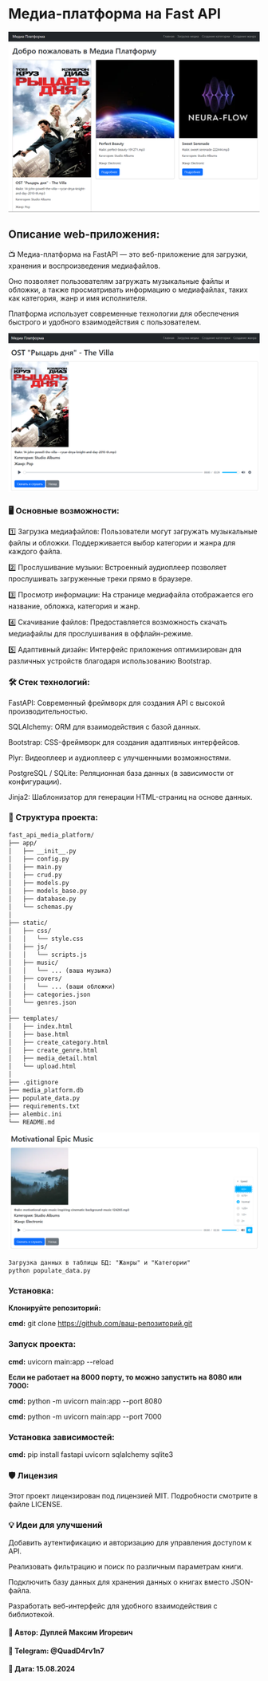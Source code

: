# Медиа-платформа на Fast API
![img.png](img/img.png)

## Описание web-приложения:
📺 Медиа-платформа на FastAPI — это веб-приложение для загрузки, хранения и воспроизведения медиафайлов.

Оно позволяет пользователям загружать музыкальные файлы и обложки, а также просматривать информацию о медиафайлах, таких как категория, жанр и имя исполнителя.

Платформа использует современные технологии для обеспечения быстрого и удобного взаимодействия с пользователем.

![media_info.png](img/media_info.png)

### 🖥️ Основные возможности:
1️⃣ Загрузка медиафайлов: Пользователи могут загружать музыкальные файлы и обложки. Поддерживается выбор категории и жанра для каждого файла.

2️⃣ Прослушивание музыки: Встроенный аудиоплеер позволяет прослушивать загруженные треки прямо в браузере.

3️⃣ Просмотр информации: На странице медиафайла отображается его название, обложка, категория и жанр.

4️⃣ Скачивание файлов: Предоставляется возможность скачать медиафайлы для прослушивания в оффлайн-режиме.

5️⃣ Адаптивный дизайн: Интерфейс приложения оптимизирован для различных устройств благодаря использованию Bootstrap.

### 🛠 Стек технологий:
FastAPI: Современный фреймворк для создания API с высокой производительностью.

SQLAlchemy: ORM для взаимодействия с базой данных.

Bootstrap: CSS-фреймворк для создания адаптивных интерфейсов.

Plyr: Видеоплеер и аудиоплеер с улучшенными возможностями.

PostgreSQL / SQLite: Реляционная база данных (в зависимости от конфигурации).

Jinja2: Шаблонизатор для генерации HTML-страниц на основе данных.

### 📖 Структура проекта:
```
fast_api_media_platform/
├── app/
│   ├── __init__.py
│   ├── config.py
│   ├── main.py
│   ├── crud.py
│   ├── models.py
│   ├── models_base.py
│   ├── database.py
│   └── schemas.py
│
├── static/
│   ├── css/
│   │   └── style.css
│   ├── js/
│   │   └── scripts.js
│   ├── music/
│   │   └── ... (ваша музыка)
│   ├── covers/
│   │   └── ... (ваши обложки)
│   ├── categories.json
│   └── genres.json
│
├── templates/
│   ├── index.html
│   ├── base.html
│   ├── create_category.html
│   ├── create_genre.html
│   ├── media_detail.html
│   └── upload.html
│
├── .gitignore
├── media_platform.db
├── populate_data.py
├── requirements.txt
├── alembic.ini
└── README.md
```

![motivation_music.png](img/motivation_music.png)

```
Загрузка данных в таблицы БД: "Жанры" и "Категории"
python populate_data.py
```
### Установка:

**Клонируйте репозиторий:**

**cmd:** git clone https://github.com/ваш-репозиторий.git

### Запуск проекта:

**cmd:** uvicorn main:app --reload

**Если не работает на 8000 порту, то можно запустить на 8080 или 7000:**

**cmd:** python -m uvicorn main:app --port 8080

**cmd:** python -m uvicorn main:app --port 7000

### Установка зависимостей:

**cmd:** pip install fastapi uvicorn sqlalchemy sqlite3

### 🛡 Лицензия

Этот проект лицензирован под лицензией MIT. Подробности смотрите в файле LICENSE.

### 💡 Идеи для улучшений

Добавить аутентификацию и авторизацию для управления доступом к API.

Реализовать фильтрацию и поиск по различным параметрам книги.

Подключить базу данных для хранения данных о книгах вместо JSON-файла.

Разработать веб-интерфейс для удобного взаимодействия с библиотекой.

#### 💼 Автор: Дуплей Максим Игоревич
#### 📲 Telegram: @QuadD4rv1n7
#### 📅 Дата: 15.08.2024 